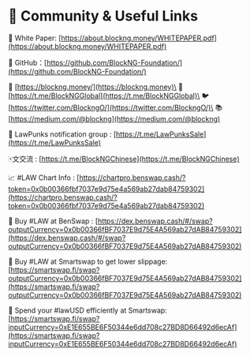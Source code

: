 # 🔗 Community & Useful Links

📖 White Paper: [https://about.blockng.money/WHITEPAPER.pdf](https://about.blockng.money/WHITEPAPER.pdf)



🐶 GitHub：[https://github.com/BlockNG-Foundation/](https://github.com/BlockNG-Foundation/)



🔗 [https://blockng.money/](https://blockng.money)\
👥 [https://t.me/BlockNGGlobal](https://t.me/BlockNGGlobal)\
🐦 [https://twitter.com/BlockngO/](https://twitter.com/BlockngO/)\
📚 [https://medium.com/@blockng](https://medium.com/@blockng)



🤖 LawPunks notification group : [https://t.me/LawPunksSale](https://t.me/LawPunksSale)

🀄️文交流 : [https://t.me/BlockNGChinese](https://t.me/BlockNGChinese)



📈 #LAW Chart Info : [https://chartpro.benswap.cash/?token=0x0b00366fbf7037e9d75e4a569ab27dab84759302](https://chartpro.benswap.cash/?token=0x0b00366fbf7037e9d75e4a569ab27dab84759302)

💸 Buy #LAW at BenSwap : [https://dex.benswap.cash/#/swap?outputCurrency=0x0b00366fBF7037E9d75E4A569ab27dAB84759302](https://dex.benswap.cash/#/swap?outputCurrency=0x0b00366fBF7037E9d75E4A569ab27dAB84759302)

💸 Buy #LAW at Smartswap to get lower slippage: [https://smartswap.fi/swap?outputCurrency=0x0b00366fBF7037E9d75E4A569ab27dAB84759302](https://smartswap.fi/swap?outputCurrency=0x0b00366fBF7037E9d75E4A569ab27dAB84759302)

🤑 Spend your #lawUSD efficiently at Smartswap: [https://smartswap.fi/swap?inputCurrency=0xE1E655BE6F50344e6dd708c27BD8D66492d6ecAf](https://smartswap.fi/swap?inputCurrency=0xE1E655BE6F50344e6dd708c27BD8D66492d6ecAf)

